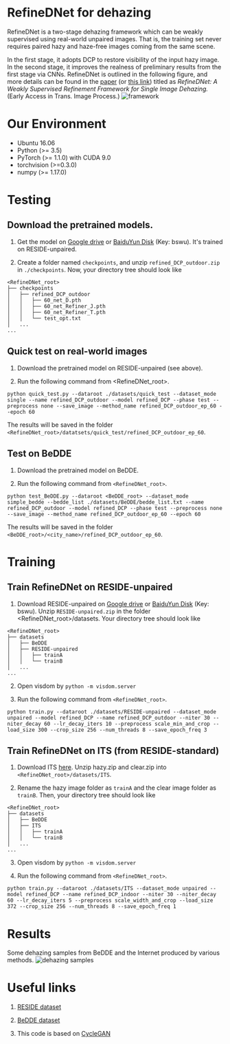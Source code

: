 # RefineDNet for dehazing

RefineDNet is a two-stage dehazing framework which can be weakly supervised using real-world unpaired images. 
That is, the training set never requires paired hazy and haze-free images coming from the same scene.

In the first stage, it adopts DCP to restore visibility of the input hazy image. 
In the second stage, it improves the realness of preliminary results from the first stage via CNNs. 
RefineDNet is outlined in the following figure, and more details can be found in the [paper](https://doi.org/10.1109/TIP.2021.3060873) (or [this link](https://sse.tongji.edu.cn/linzhang/files/RefineDNet_TIP.pdf)) titled as _RefineDNet: A Weakly Supervised Refinement Framework for Single Image Dehazing._ (Early Access in Trans. Image Process.)
![framework](https://github.com/xiaofeng94/RefineDNet-for-dehazing/blob/master/datasets/figures/framework_github.jpg)

# Our Environment
- Ubuntu 16.06
- Python (>= 3.5)
- PyTorch (>= 1.1.0) with CUDA 9.0
- torchvision (>=0.3.0)
- numpy (>= 1.17.0)

# Testing
## Download the pretrained models.
1. Get the model on [Google drive](https://drive.google.com/file/d/1SjQwESy8nwVO7pC3JRW7vXvJ6Qqk6Et4/view?usp=sharing) or [BaiduYun Disk](https://pan.baidu.com/s/1pqy-Ka9b9xVaeumdNSZAWQ) (Key: bswu). It's trained on RESIDE-unpaired.

2. Create a folder named `checkpoints`, and unzip `refined_DCP_outdoor.zip` in `./checkpoints`.
Now, your directory tree should look like
```
<RefineDNet_root>
├── checkpoints
│   ├── refined_DCP_outdoor
│   │   ├── 60_net_D.pth
│   │   ├── 60_net_Refiner_J.pth
│   │   ├── 60_net_Refiner_T.pth
│   │   └── test_opt.txt
│   ...
...
```
## Quick test on real-world images
1. Download the pretrained model on RESIDE-unpaired (see above).

2. Run the following command from <RefineDNet_root>.
```
python quick_test.py --dataroot ./datasets/quick_test --dataset_mode single --name refined_DCP_outdoor --model refined_DCP --phase test --preprocess none --save_image --method_name refined_DCP_outdoor_ep_60 --epoch 60
```
The results will be saved in the folder `<RefineDNet_root>/datatsets/quick_test/refined_DCP_outdoor_ep_60`.

## Test on BeDDE
1. Download the pretrained model on BeDDE.

2. Run the following command from `<RefineDNet_root>`.
```
python test_BeDDE.py --dataroot <BeDDE_root> --dataset_mode simple_bedde --bedde_list ./datasets/BeDDE/bedde_list.txt --name refined_DCP_outdoor --model refined_DCP --phase test --preprocess none --save_image --method_name refined_DCP_outdoor_ep_60 --epoch 60
```
The results will be saved in the folder `<BeDDE_root>/<city_name>/refined_DCP_outdoor_ep_60`.

# Training
## Train RefineDNet on RESIDE-unpaired
1. Download RESIDE-unpaired on [Google drive](https://drive.google.com/file/d/1NIm-o01AOdjGn3kvsVA57TEn6jYNKGr4/view?usp=sharing) or [BaiduYun Disk](https://pan.baidu.com/s/1pqy-Ka9b9xVaeumdNSZAWQ) (Key: bswu). Unzip `RESIDE-unpaired.zip` in the folder <RefineDNet_root>/datasets.
Your directory tree should look like
```
<RefineDNet_root>
├── datasets
│   ├── BeDDE
│   ├── RESIDE-unpaired
│   │   ├── trainA
│   │   └── trainB
│   ...
...
```
2. Open visdom by `python -m visdom.server`

3. Run the following command from `<RefineDNet_root>`.
```
python train.py --dataroot ./datasets/RESIDE-unpaired --dataset_mode unpaired --model refined_DCP --name refined_DCP_outdoor --niter 30 --niter_decay 60 --lr_decay_iters 10 --preprocess scale_min_and_crop --load_size 300 --crop_size 256 --num_threads 8 --save_epoch_freq 3
```
## Train RefineDNet on ITS (from RESIDE-standard)
1. Download ITS [here](https://sites.google.com/view/reside-dehaze-datasets/reside-standard?authuser=0). Unzip hazy.zip and clear.zip into `<RefineDNet_root>/datasets/ITS`. 

2. Rename the hazy image folder as `trainA` and the clear image folder as `trainB`.
Then, your directory tree should look like
```
<RefineDNet_root>
├── datasets
│   ├── BeDDE
│   ├── ITS
│   │   ├── trainA
│   │   └── trainB
│   ...
...
```
3. Open visdom by `python -m visdom.server`

4. Run the following command from `<RefineDNet_root>`.
```
python train.py --dataroot ./datasets/ITS --dataset_mode unpaired --model refined_DCP --name refined_DCP_indoor --niter 30 --niter_decay 60 --lr_decay_iters 5 --preprocess scale_width_and_crop --load_size 372 --crop_size 256 --num_threads 8 --save_epoch_freq 1
```

# Results
Some dehazing samples from BeDDE and the Internet produced by various methods.
![dehazing samples](https://github.com/xiaofeng94/RefineDNet-for-dehazing/blob/master/datasets/figures/outdoor_com_github.jpg)
# Useful links
1. [RESIDE dataset](https://sites.google.com/view/reside-dehaze-datasets/reside-standard?authuser=0)

2. [BeDDE dataset](https://github.com/xiaofeng94/BeDDE-for-defogging)

3. This code is based on [CycleGAN](https://github.com/junyanz/pytorch-CycleGAN-and-pix2pix)
